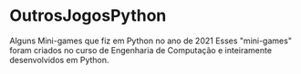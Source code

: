 # OutrosJogosPython
Alguns Mini-games que fiz em Python no ano de 2021
Esses "mini-games" foram criados no curso de Engenharia de Computação e inteiramente desenvolvidos em Python.

